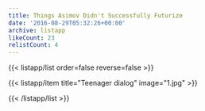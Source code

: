 ```yaml
---
title: Things Asimov Didn't Successfully Futurize
date: '2016-08-29T05:32:26+00:00'
archive: listapp
likeCount: 23
relistCount: 4
---
```


<!--more-->

{{< listapp/list order=false reverse=false >}}

   {{< listapp/item title="Teenager dialog"
      image="1.jpg" >}}

{{< /listapp/list >}}
